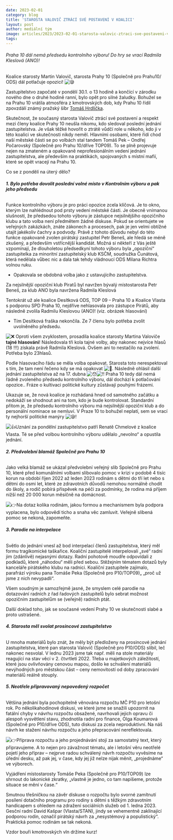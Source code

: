 ```yaml
---
date: 2023-02-01
category: blog
title: 'STAROSTA VALOVIČ ZTRÁCÍ SVÉ POSTAVENÍ V KOALICI'
layout: post
author: mediální tým
image: articles/2023/2023-02-01-starosta-valovic-ztraci-sve-postaveni-v-koalici.jpg
tags:
---
```


###### Praha 10 dál nemá předsedu kontrolního výboru! Do hry se vrací Radmila Kleslová (ANO)!  
Koalice starosty Martin Valovič, starosta Prahy 10 (Společně pro Prahu10/ ODS) dál potlačuje opozici!  ![😪](https://s.w.org/images/core/emoji/11.2.0/svg/1f62a.svg)

Zastupitelstvo započaté v pondělí 30.1. o 13 hodině a končící v zárodku nového dne o druhé hodině ranní, bylo opět pro silné žaludky. Bohužel se na Prahu 10 vrátila atmosféra z kmotrovských dob, kdy Prahu 10 řídil zpovzdálí známý pražský šíbr  [Tomáš Hrdlička](https://cs.wikipedia.org/wiki/Tom%C3%A1%C5%A1_Hrdli%C4%8Dka_(politik)).

Skutečnost, že současný starosta Valovič ztrácí své postavení a respekt mezi členy koalice Prahy 10 neušla nikomu, kdo sledoval poslední jednání zastupitelstva. Je však těžké hovořit o ztrátě vůdčí role u někoho, kdo ji v této koalici ve skutečnosti nikdy neměl. Hlavními osobami, které řídí chod naší městské části se po volbách stal tandem Tomáš Pek – Ondřej Počarovský (Společně pro Prahu 10/dříve TOP09). To se plně projevuje nejen na zmateném a opakovaně neprofesionálním vedení jednání zastupitelstva, ale především na praktikách, spojovaných s místní mafií, které se opět vracejí na Prahu 10.

Co se z pondělí na úterý dělo?

###### **1. Bylo potřeba dovolit poslední volné místo v Kontrolním výboru a pak jeho předsedu**

Funkce kontrolního výboru je pro práci opozice zcela klíčová. Je to okno, kterým lze nahlédnout pod prsty vedení městské části. Je obecně vnímanou slušností, že předsedou tohoto výboru je zástupce nejsilnějšího opozičního klubu a tato volba není předmětem žádné diskuse. Pokud se orientujete ve veřejných zakázkách, znáte zákonech a procesech, pak je jen velmi obtížné utajit jakékoliv čachry a podvody. Právě z tohoto důvodu nebyl do této funkce opakovaně zvolen pirátský zastupitel Petr Beneš, ale hledá se méně zkušený, a především vstřícnější kandidát. Možná si někteří z Vás ještě vzpomínají, že dlouholetou předsedkyní tohoto výboru byla „opoziční“ zastupitelka za minoritní zastupitelský klub KSČM, soudružka Čunátová, která nedělala vůbec nic a dala tak tehdy vládnoucí ODS Milana Richtra volnou ruku.

-   Opakovala se obdobná volba jako z ustavujícího zastupitelstva.

Za nejsilnější opoziční klub Piratů byl navržen bývalý místostarosta Petr Beneš, za klub ANO byla navržena Radmila Kleslová

Tentokrát už ale koalice Desítková ODS, TOP 09 – Praha 10 a Koalice Vlasta s podporou SPD Praha 10, nejdříve nehlasovala pro zástupce Pirátů, aby následně zvolila Radmilu Kleslovou (ANO)! (viz. obrázek hlasování)

-   Tím Desítková fraška nekončila. Ze 7 členu bylo potřeba zvolit uvolněného předsedu.

![❌](https://s.w.org/images/core/emoji/11.2.0/svg/274c.svg)  Oproti všem zvyklostem, prosadila koalice starosty Martina Valoviče  **tajné hlasování**! Následovala tři kola tajné volby, aby nakonec nejvíce hlasů (18 !!!) získala právě Radmila Kleslová. Ovšem ani to nestačilo na zvolení. Potřeba bylo 23hlasů.

Podle hlasovacího řádu se měla volba opakovat. Starosta toto nerespektoval s tím, že tam není řečeno kdy se má opakovat  ![🙈](https://s.w.org/images/core/emoji/11.2.0/svg/1f648.svg). Následně ohlásil další jednání zastupitelstva až na 17. dubna  ![😯](https://s.w.org/images/core/emoji/11.2.0/svg/1f62f.svg)![‼️](https://s.w.org/images/core/emoji/11.2.0/svg/203c.svg)  Praha 10 tedy dál nemá řádně zvoleného předsedu kontrolního výboru, dál dochází k potlačování opozice.. Fráze o kultivaci politické kultury zůstávají pouhými frázemi.

Ukazuje se, že nová koalice je rozhádaná hned od samotného začátku a nedokáží se shodnout ani na tom, kdo je bude kontrolovat. Standardní přitom je, že předsedu kontrolního výboru má nejsilnější opoziční klub a do personální nominace se nemluví. V Praze 10 to bohužel neplatí, sem se vrací ty nejhorší politické manýry  ![😪](https://s.w.org/images/core/emoji/11.2.0/svg/1f62a.svg)!

![👍](https://static.xx.fbcdn.net/images/emoji.php/v9/tfc/1/16/1f44d.png)Uznání za pondělní zastupitelstvo patří Renatě Chmelové z koalice Vlasta. Té se před volbou kontrolního výboru udělalo „nevolno“ a opustila jednání.

###### **2. Předvolební blamáž Společně pro Prahu 10**

Jako velká blamáž se ukázal předvolební veřejný slib Společně pro Prahu 10, které před komunálními volbami slibovalo pomoc v krizi v podobě 4 tisíc korun na období říjen 2022 až leden 2023 rodinám s dětmi do tří let nebo s dětmi do osmi let, které ze zdravotních důvodů nemohou normálně chodit do školy, a rodič pobírá příspěvek na péči za podmínky, že rodina má příjem nižší než 20 000 korun měsíčně na domácnost.

![👉](https://s.w.org/images/core/emoji/11.2.0/svg/1f449.svg)Na dotaz kolika rodinám, jakou formou a mechanismem byla podpora vyplacena, bylo odpovědí ticho a snaha věc zamluvit. Veřejně slíbená pomoc se nekoná, zapomeňte.

###### **3. Parodie na interpelace**

Světlo do jednání vnesl až bod interpelací členů zastupitelstva, který měl formu tragikomické taškařice. Koaliční zastupitelé interpelovali „své“ radní jim (zdánlivě) nejasnými dotazy. Radní pohotově moudře odpovídali z podkladů, které „náhodou“ měli před sebou. Stěžejním tématem dotazů byly kanceláře pirátského klubu na radnici. Koaliční zastupitele zajímalo, parafrází výroku pana Tomáše Peka (Společně pro P10/TOP09)„ „proč už jsme z nich nevypadli“.

Všem soudným je samozřejmě jasné, že smyslem celé parodie na dotazování radních z řad řadových zastupitelů bylo sebrat možnost opozičním zastupitelům se (veřejně) radních ptát.

Další doklad toho, jak se současné vedení Prahy 10 ve skutečnosti slabé a proto ustrašené.

###### **4. Starosta měl svolat prosincové zastupitelstvo**

U mnoha materiálů bylo znát, že měly být předloženy na prosincové jednání zastupitelstva, které pan starosta Valovič (Společně pro P10/ODS) slíbil, leč nakonec nesvolal. V lednu 2023 jsme tak např. měli na stole materiály reagující na stav věcí v 2. čtvrtletí 2022. Třeba u majetkových záležitostí, které jsou ovlivňovány cenovou mapou, došlo ke schválení materiálů nevýhodných pro městskou část – ceny nemovitostí od doby zpracování materiálů reálně stouply.

###### **5. Neotřele připravovaný nepovedený rozpočet**

Většina jednání byla pochopitelně věnována rozpočtu MČ P10 pro letošní rok. Po několikahodinové diskusi, ve které jsme se snažili upozornit na fatální chyby v návrhu rozpočtu obsažené, navrhovali jejich opravu či alespoň vysvětlení stavu, zhodnotila radní pro finance, Olga Koumarová (Společně pro P10/dříve ODS), tuto diskusi za zcela neproduktivní. Na náš návrh ke stažení návrhu rozpočtu a jeho přepracování nereflektovala.

![👉](https://s.w.org/images/core/emoji/11.2.0/svg/1f449.svg)Příprava rozpočtu a jeho projednávání stojí za samostatný text, který připravujeme. A to nejen pro závažnost tématu, ale i letošní věru neotřelé pojetí jeho příprav – nejprve radou schválený návrh rozpočtu vyvěsíme na úřední desku, až pak jej, v čase, kdy jej již nelze nijak měnit, „projednáme“ ve výborech.

Vyjádření místostarosty Tomáše Peka (Společně pro P10/TOP09) lze shrnout do lakonické zkratky, „vlastně je jedno, co tam napíšeme, protože situace se mění v čase.“

Smutnou třešničkou na závěr diskuse o rozpočtu bylo svorné zamítnutí posílení dotačního programu pro rodiny s dětmi s těžkým zdravotním handicapem s ohledem na zdražení sociálních služeb od 1. ledna 2023. Gesční radní David Kašpar (Vlasta/STAN), jindy se vehementně zaklínající podporou rodin, označil pirátský návrh za „nesystémový a populistický“. Praktická pomoc rodinám se tak nekoná.

Vzdor bouři kmotrovských vln držíme kurz!
